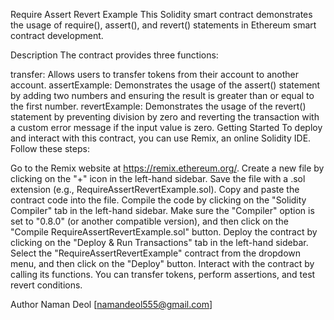 Require Assert Revert Example 
This Solidity smart contract demonstrates the usage of require(), assert(), and revert() statements in Ethereum smart contract development.

Description
The contract provides three functions:

transfer: Allows users to transfer tokens from their account to another account.
assertExample: Demonstrates the usage of the assert() statement by adding two numbers and ensuring the result is greater than or equal to the first number.
revertExample: Demonstrates the usage of the revert() statement by preventing division by zero and reverting the transaction with a custom error message if the input value is zero.
Getting Started
To deploy and interact with this contract, you can use Remix, an online Solidity IDE. Follow these steps:

Go to the Remix website at https://remix.ethereum.org/.
Create a new file by clicking on the "+" icon in the left-hand sidebar. Save the file with a .sol extension (e.g., RequireAssertRevertExample.sol).
Copy and paste the contract code into the file.
Compile the code by clicking on the "Solidity Compiler" tab in the left-hand sidebar. Make sure the "Compiler" option is set to "0.8.0" (or another compatible version), and then click on the "Compile RequireAssertRevertExample.sol" button.
Deploy the contract by clicking on the "Deploy & Run Transactions" tab in the left-hand sidebar. Select the "RequireAssertRevertExample" contract from the dropdown menu, and then click on the "Deploy" button.
Interact with the contract by calling its functions. You can transfer tokens, perform assertions, and test revert conditions.

Author
Naman Deol [namandeol555@gmail.com]
